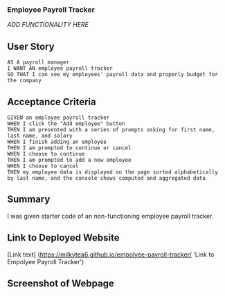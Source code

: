 ### Employee Payroll Tracker
*ADD FUNCTIONALITY HERE*
## User Story
```
AS A payroll manager
I WANT AN employee payroll tracker
SO THAT I can see my employees' payroll data and properly budget for the company
```
## Acceptance Criteria
```
GIVEN an employee payroll tracker
WHEN I click the "Add employee" button
THEN I am presented with a series of prompts asking for first name, last name, and salary
WHEN I finish adding an employee
THEN I am prompted to continue or cancel
WHEN I choose to continue
THEN I am prompted to add a new employee
WHEN I choose to cancel
THEN my employee data is displayed on the page sorted alphabetically by last name, and the console shows computed and aggregated data
```
## Summary
I was given starter code of an non-functioning employee payroll tracker.

## Link to Deployed Website
[Link text] (https://milkytea6.github.io/empolyee-payroll-tracker/ 'Link to Empolyee Payroll Tracker')

## Screenshot of Webpage
